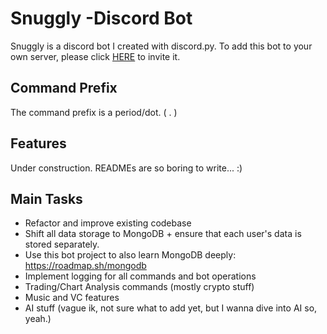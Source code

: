 # Snuggly -Discord Bot
Snuggly is a discord bot I created with discord.py. To add this bot to your own server, please click [HERE](https://discord.com/api/oauth2/authorize?client_id=832217886880825364&permissions=0&scope=bot) to invite it.

## Command Prefix
The command prefix is a period/dot. ( . )

## Features
Under construction. READMEs are so boring to write... :)

## Main Tasks
- Refactor and improve existing codebase
- Shift all data storage to MongoDB + ensure that each user's data is stored separately.
- Use this bot project to also learn MongoDB deeply: https://roadmap.sh/mongodb
- Implement logging for all commands and bot operations
- Trading/Chart Analysis commands (mostly crypto stuff)
- Music and VC features
- AI stuff (vague ik, not sure what to add yet, but I wanna dive into AI so, yeah.)

